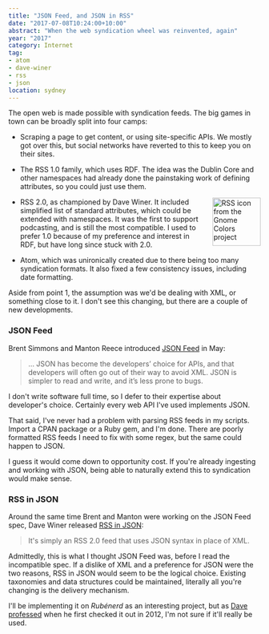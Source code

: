 ```yaml
---
title: "JSON Feed, and JSON in RSS"
date: "2017-07-08T10:24:00+10:00"
abstract: "When the web syndication wheel was reinvented, again"
year: "2017"
category: Internet
tag:
- atom
- dave-winer
- rss
- json
location: sydney
---
```

The open web is made possible with syndication feeds. The big games in town can be broadly split into four camps:

* Scraping a page to get content, or using site-specific APIs. We mostly got over this, but social networks have reverted to this to keep you on their sites.

* The RSS 1.0 family, which uses RDF. The idea was the Dublin Core and other namespaces had already done the painstaking work of defining attributes, so you could just use them. 

<p><img src="https://rubenerd.com/files/stock/gnome-application-rss+xml.svg" alt="RSS icon from the Gnome Colors project" style="width:96px; height:96px; float:right; margin:0 0 1em 1em" /></p>

* RSS 2.0, as championed by Dave Winer. It included simplified list of standard attributes, which could be extended with namespaces. It was the first to support podcasting, and is still the most compatible. I used to prefer 1.0 because of my preference and interest in RDF, but have long since stuck with 2.0.

* Atom, which was unironically created due to there being too many syndication formats. It also fixed a few consistency issues, including date formatting.

Aside from point 1, the assumption was we'd be dealing with XML, or something close to it. I don't see this changing, but there are a couple of new developments.


### JSON Feed

Brent Simmons and Manton Reece introduced [JSON Feed] in May:

> …  JSON has become the developers’ choice for APIs, and that developers will often go out of their way to avoid XML. JSON is simpler to read and write, and it’s less prone to bugs.

I don't write software full time, so I defer to their expertise about developer's choice. Certainly every web API I've used implements JSON.

That said, I've never had a problem with parsing RSS feeds in my scripts. Import a CPAN package or a Ruby gem, and I'm done. There are poorly formatted RSS feeds I need to fix with some regex, but the same could happen to JSON.

I guess it would come down to opportunity cost. If you're already ingesting and working with JSON, being able to naturally extend this to syndication would make sense.


### RSS in JSON

Around the same time Brent and Manton were working on the JSON Feed spec, Dave Winer released [RSS in JSON]: 

> It's simply an RSS 2.0 feed that uses JSON syntax in place of XML.

Admittedly, this is what I thought JSON Feed was, before I read the incompatible spec. If a dislike of XML and a preference for JSON were the two reasons, RSS in JSON would seem to be the logical choice. Existing taxonomies and data structures could be maintained, literally all you're changing is the delivery mechanism.

I'll be implementing it on *Rubénerd* as an interesting project, but as [Dave professed] when he first checked it out in 2012, I'm not sure if it'll really be used.

[JSON Feed]: https://jsonfeed.org/
[RSS in JSON]: https://github.com/scripting/Scripting-News/blob/master/rss-in-json/README.md
[Dave professed]: http://scripting.com/2017/06/05.html#a080624

